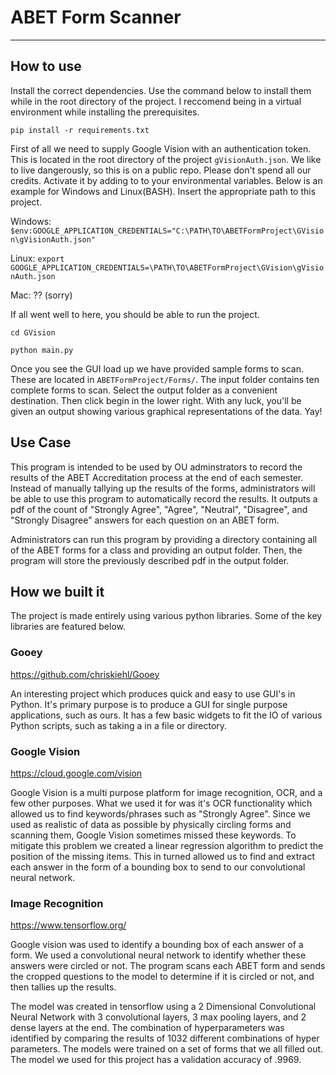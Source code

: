 # ABET Form Scanner
***

## How to use

Install the correct dependencies. Use the command below to install them while in the root directory of the project. I reccomend being in a virtual environment while installing the prerequisites. 

`pip install -r requirements.txt`

First of all we need to supply Google Vision with an authentication token. This is located in the root directory of the project `gVisionAuth.json`. We like to live dangerously, so this is on a public repo. Please don't spend all our credits. Activate it by adding to to your environmental variables. Below is an example for Windows and Linux(BASH). Insert the appropriate path to this project.

Windows: `$env:GOOGLE_APPLICATION_CREDENTIALS="C:\PATH\TO\ABETFormProject\GVision\gVisionAuth.json"`

Linux: `export GOOGLE_APPLICATION_CREDENTIALS=\PATH\TO\ABETFormProject\GVision\gVisionAuth.json`

Mac: ?? (sorry)


If all went well to here, you should be able to run the project. 

`cd GVision`

`python main.py`

Once you see the GUI load up we have provided sample forms to scan. These are located in `ABETFormProject/Forms/`. The input folder contains ten complete forms to scan. Select the output folder as a convenient destination. Then click begin in the lower right. With any luck, you'll be given an output showing various graphical representations of the data. Yay!

## Use Case

This program is intended to be used by OU adminstrators to record the results of the ABET Accreditation process at the end of each semester. Instead of manually tallying up the results of the forms, administrators will be able to use this program to automatically record the results. It outputs a pdf of the count of "Strongly Agree", "Agree", "Neutral", "Disagree", and "Strongly Disagree" answers for each question on an ABET form. 

Administrators can run this program by providing a directory containing all of the ABET forms for a class and providing an output folder. Then, the program will store the previously described pdf in the output folder.

## How we built it

The project is made entirely using various python libraries. Some of the key libraries are featured below.

### Gooey

https://github.com/chriskiehl/Gooey

An interesting project which produces quick and easy to use GUI's in Python. It's primary purpose is to produce a GUI for single purpose applications, such as ours. It has a few basic widgets to fit the IO of various Python scripts, such as taking a in a file or directory.

### Google Vision

https://cloud.google.com/vision

Google Vision is a multi purpose platform for image recognition, OCR, and a few other purposes. What we used it for was it's OCR functionality which allowed us to find keywords/phrases such as "Strongly Agree". Since we used as realistic of data as possible by physically circling forms and scanning them, Google Vision sometimes missed these keywords. To mitigate this problem we created a linear regression algorithm to predict the position of the missing items. This in turned allowed us to find and extract each answer in the form of a bounding box to send to our convolutional neural network.

### Image Recognition

https://www.tensorflow.org/

Google vision was used to identify a bounding box of each answer of a form. We used a convolutional neural network to identify whether these answers were circled or not. The program scans each ABET form and sends the cropped questions to the model to determine if it is circled or not, and then tallies up the results.


The model was created in tensorflow using a 2 Dimensional Convolutional Neural Network with 3 convolutional layers, 3 max pooling layers, and 2 dense layers at the end. The combination of hyperparameters was identified by comparing the results of 1032 different combinations of hyper parameters. The models were trained on a set of forms that we all filled out. The model we used for this project has a validation accuracy of .9969. 
